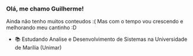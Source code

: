 ### Olá, me chamo Guilherme!
Ainda não tenho muitos conteudos :(
Mas com o tempo vou crescendo e melhorando meu cantinho :D<br>
- 📚 Estudando Analise e Desenvolvimento de Sistemas na Universidade de Marília (Unimar)
